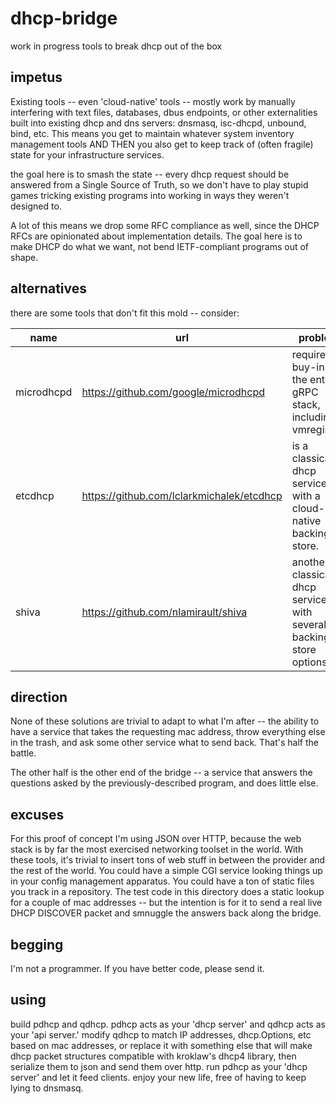 # dhcp-bridge
work in progress tools to break dhcp out of the box

## impetus

Existing tools -- even 'cloud-native' tools -- mostly work by manually
interfering with text files, databases, dbus endpoints, or other externalities
built into existing dhcp and dns servers:  dnsmasq, isc-dhcpd, unbound, bind,
etc.  This means you get to maintain whatever system inventory management tools
AND THEN you also get to keep track of (often fragile) state for your
infrastructure services.

the goal here is to smash the state -- every dhcp request should be answered 
from a Single Source of Truth, so we don't have to play stupid games
tricking existing programs into working in ways they weren't designed
to.

A lot of this means we drop some RFC compliance as well, since the DHCP
RFCs are opinionated about implementation details.  The goal here is to
make DHCP do what we want, not bend IETF-compliant programs out of
shape.

## alternatives
there are some tools that don't fit this mold -- consider:

name | url | problem
---- | --- | -------
microdhcpd | https://github.com/google/microdhcpd | requires buy-in to the entire gRPC stack, including vmregistry.
etcdhcp | https://github.com/lclarkmichalek/etcdhcp | is a classical dhcp service with a cloud-native backing store.
shiva | https://github.com/nlamirault/shiva | another classical dhcp service, with several backing store options.

## direction
None of these solutions are trivial to adapt to what I'm after -- the ability
to have a service that takes the requesting mac address, throw everything else
in the trash, and ask some other service what to send back.  That's half the
battle.

The other half is the other end of the bridge -- a service that answers the
questions asked by the previously-described program, and does little else.  

## excuses
For this proof of concept I'm using JSON over HTTP, because the web stack is by 
far the most exercised networking toolset in the world.  With these tools, it's
trivial to insert tons of web stuff in between the provider and the rest of the
world.  You could have a simple CGI service looking things up in your config
management apparatus.  You could have a ton of static files you track in a
repository.  The test code in this directory does a static lookup for a couple
of mac addresses -- but the intention is for it to send a real live DHCP
DISCOVER packet and smnuggle the answers back along the bridge.

## begging
I'm not a programmer.  If you have better code, please send it.

## using
build pdhcp and qdhcp.  pdhcp acts as your 'dhcp server' and qdhcp acts as
your 'api server.'  modify qdhcp to match IP addresses, dhcp.Options, etc based
on mac addresses, or replace it with something else that will make dhcp packet
structures compatible with kroklaw's dhcp4 library, then serialize them to json
and send them over http.  run pdhcp as your 'dhcp server' and let it feed
clients.  enjoy your new life, free of having to keep lying to dnsmasq.
